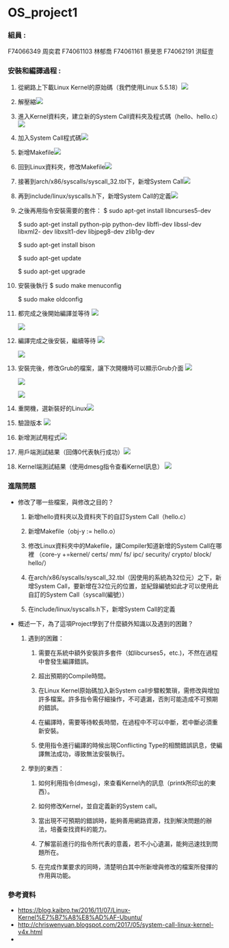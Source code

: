 # OS_project1
### 組員 : 
F74066349 周奕君
F74061103 林郁喬
F74061161 蔡旻恩
F74062191 洪鉦壹
### 安裝和編譯過程 :

1. 從網路上下載Linux Kernel的原始碼（我們使用Linux 5.5.18）![](https://s3-ap-northeast-1.amazonaws.com/g0v-hackmd-images/uploads/upload_3f7e40fbcd25a7d98762a5b497fa1a62.PNG)

2. 解壓縮![](https://s3-ap-northeast-1.amazonaws.com/g0v-hackmd-images/uploads/upload_74a58fed20f0d534d6724a5884e70944.PNG)

3. 進入Kernel資料夾，建立新的System Call資料夾及程式碼（hello、hello.c）![](https://s3-ap-northeast-1.amazonaws.com/g0v-hackmd-images/uploads/upload_a69c04e5186801f43e8b57d8991a7094.PNG)

4. 加入System Call程式碼![](https://s3-ap-northeast-1.amazonaws.com/g0v-hackmd-images/uploads/upload_b548cd8dacc0a32e7ab8ca48e65e59f9.PNG)

5. 新增Makefile![](https://s3-ap-northeast-1.amazonaws.com/g0v-hackmd-images/uploads/upload_fab6f493fab05086a96979b0749b48c5.PNG)

6. 回到Linux資料夾，修改Makefile![](https://s3-ap-northeast-1.amazonaws.com/g0v-hackmd-images/uploads/upload_a386b90db3cbfa468d98822c717e159e.PNG)

7. 接著到arch/x86/syscalls/syscall_32.tbl下，新增System Call![](https://s3-ap-northeast-1.amazonaws.com/g0v-hackmd-images/uploads/upload_f0f6b3308ddd3fe3b3c6cc7ed8bb2e6b.PNG)

8. 再到include/linux/syscalls.h下，新增System Call的定義![](https://s3-ap-northeast-1.amazonaws.com/g0v-hackmd-images/uploads/upload_d93a5dd27fd998b871233194bc4653e2.png)

9. 之後再用指令安裝需要的套件：
    $ sudo apt-get install libncurses5-dev
    
    $ sudo apt-get install python-pip python-dev libffi-dev libssl-dev 
    libxml2-     dev libxslt1-dev libjpeg8-dev zlib1g-dev
    
    $ sudo apt-get install bison
    
    $ sudo apt-get update
    
    $ sudo apt-get upgrade
    
10. 安裝後執行
    $ sudo make menuconfig
    
    $ sudo make oldconfig
    
11. 都完成之後開始編譯並等待
    ![](https://s3-ap-northeast-1.amazonaws.com/g0v-hackmd-images/uploads/upload_8ca44580c842b60364028f1f43c91e10.PNG)

    ![](https://s3-ap-northeast-1.amazonaws.com/g0v-hackmd-images/uploads/upload_62b940c8b4ebda5f6cd749eb6298c603.PNG)

12. 編譯完成之後安裝，繼續等待
    ![](https://s3-ap-northeast-1.amazonaws.com/g0v-hackmd-images/uploads/upload_8db16d818ffec02685c207bd3f927d7e.PNG)

    ![](https://s3-ap-northeast-1.amazonaws.com/g0v-hackmd-images/uploads/upload_857e88c4a5ac72f5e39e358cd5d3ac3f.PNG)

13. 安裝完後，修改Grub的檔案，讓下次開機時可以顯示Grub介面
    ![](https://s3-ap-northeast-1.amazonaws.com/g0v-hackmd-images/uploads/upload_00101638497e231209d497c918d0d916.PNG)

    ![](https://s3-ap-northeast-1.amazonaws.com/g0v-hackmd-images/uploads/upload_07391721fdbb2a89036827842c63c347.PNG)

    ![](https://s3-ap-northeast-1.amazonaws.com/g0v-hackmd-images/uploads/upload_b35de4eedd7517e16d2c05e4145f6c8a.PNG)
    
14. 重開機，選新裝好的Linux![](https://s3-ap-northeast-1.amazonaws.com/g0v-hackmd-images/uploads/upload_1e588ecc424e138264edfd8e452b157c.PNG)

15. 驗證版本
    ![](https://s3-ap-northeast-1.amazonaws.com/g0v-hackmd-images/uploads/upload_fc44d7cce719bd74ef926be3d98a901b.png)
    
16. 新增測試用程式![](https://s3-ap-northeast-1.amazonaws.com/g0v-hackmd-images/uploads/upload_666219e295d5a62320e4639e0b6ecafd.PNG)

17. 用戶端測試結果（回傳0代表執行成功）![](https://s3-ap-northeast-1.amazonaws.com/g0v-hackmd-images/uploads/upload_7274a348bb8aba54d7d53aa0e616e0ff.PNG)

18. Kernel端測試結果（使用dmesg指令查看Kernel訊息）
![](https://s3-ap-northeast-1.amazonaws.com/g0v-hackmd-images/uploads/upload_18d87b0fbd73b6614309d4a43adad2a6.png)



### 進階問題
* 修改了哪一些檔案，與修改之目的？

    1. 新增hello資料夾以及資料夾下的自訂System Call（hello.c）

    2. 新增Makefile（obj-y := hello.o）

    3. 修改Linux資料夾中的Makefile，讓Compiler知道新增的System Call在哪裡
    （core-y     +=kernel/ certs/ mm/ fs/ ipc/ security/ crypto/ block/         hello/）

    4. 在arch/x86/syscalls/syscall_32.tbl（因使用的系統為32位元）之下，新增System Call，要新增在32位元的位置，並紀錄編號如此才可以使用此自訂的System Call（syscall(編號））

    5. 在include/linux/syscalls.h下，新增System Call的定義


* 概述一下，為了這項Project學到了什麼額外知識以及遇到的困難？

    1. 遇到的困難：
         1. 需要在系統中額外安裝許多套件（如libcurses5，etc.)，不然在過程中會發生編譯錯誤。
         
         2. 超出預期的Compile時間。
         3. 在Linux Kernel原始碼加入新System call步驟較繁瑣，需修改與增加許多檔案。許多指令需仔細操作，不可遺漏，否則可能造成不可預期的錯誤。
         4. 在編譯時，需要等待較長時間，在過程中不可以中斷，若中斷必須重新安裝。
         5. 使用指令進行編譯的時候出現Conflicting Type的相關錯誤訊息，使編譯無法成功，導致無法安裝執行。
         
         
    2. 學到的東西：
        1. 如何利用指令(dmesg)，來查看Kernel內的訊息（printk所印出的東西）。
       
        2. 如何修改Kernel，並自定義新的System call。
        3. 當出現不可預期的錯誤時，能夠善用網路資源，找到解決問題的辦法，培養查找資料的能力。
        4. 了解當前進行的指令所代表的意義，若不小心遺漏，能夠迅速找到問題所在。
        5. 在完成作業要求的同時，清楚明白其中所新增與修改的檔案所發揮的作用與功能。


### 參考資料
* https://blog.kaibro.tw/2016/11/07/Linux-Kernel%E7%B7%A8%E8%AD%AF-Ubuntu/
* http://chriswenyuan.blogspot.com/2017/05/system-call-linux-kernel-v4x.html
* 


















